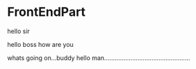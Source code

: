 # FrontEndPart
hello sir

hello boss
how are you

whats going on...buddy
hello man.................................................